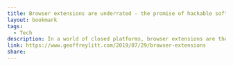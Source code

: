 ```yaml
---
title: Browser extensions are underrated - the promise of hackable software
layout: bookmark
tags:
  - Tech
description: In a world of closed platforms, browser extensions are the rare exception that let users modify the apps that we use.
link: https://www.geoffreylitt.com/2019/07/29/browser-extensions
share:
---
```


